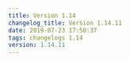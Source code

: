 ```yaml
---
title: Version 1.14
changelog_title: Version 1.14.11
date: 2019-07-23 17:50:37 
tags: changelogs 1.14
version: 1.14.11
---
```

<script src="https://gist.github.com/spinnaker-release/76e14bf88350b9b84d6e8d5904647cb0.js"/>